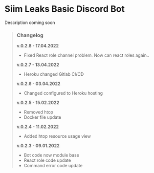 # Siim Leaks Basic Discord Bot

Description coming soon

>### Changelog
>**v.0.2.8 - 17.04.2022**
>- Fixed React role channel problem. Now can react roles again..
> 
>**v.0.2.7 - 13.04.2022**
>- Heroku changed Gitlab CI/CD
> 
>**v.0.2.6 - 03.04.2022**
>- Changed configured to Heroku hosting
> 
>**v.0.2.5 - 15.02.2022**
>- Removed htop
>- Docker file update
> 
>**v.0.2.4 - 11.02.2022**
>- Added htop resource usage view
> 
>**v.0.2.3 - 09.01.2022**
>- Bot code now module base
>- React role code update
>- Command error code update
